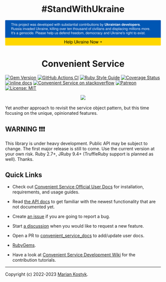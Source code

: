 <!-- stand_with_ukraine:start -->
<h1 align="center">
  #StandWithUkraine
</h1>

[![SWUbanner](https://raw.githubusercontent.com/vshymanskyy/StandWithUkraine/main/banner-direct.svg)](https://vshymanskyy.github.io/StandWithUkraine)
<!-- stand_with_ukraine:end -->

<!-- header:start -->
<!-- TODO: Remove html to display in YARD with commonmark -->
<h1 align="center">
  Convenient Service
</h1>
<!-- header:end -->

<!-- badges:start -->
[![Gem Version](https://badge.fury.io/rb/convenient_service.svg)](https://rubygems.org/gems/convenient_service) [![GitHub Actions CI](https://github.com/marian13/convenient_service/actions/workflows/ci.yml/badge.svg?branch=main)](https://github.com/marian13/convenient_service/actions/workflows/ci.yml) [![Ruby Style Guide](https://img.shields.io/badge/code_style-standard-brightgreen.svg)](https://github.com/testdouble/standard) [![Coverage Status](https://coveralls.io/repos/github/marian13/convenient_service/badge.svg)](https://coveralls.io/github/marian13/convenient_service?branch=main) [![inline docs](http://inch-ci.org/github/marian13/convenient_service.svg?branch=main)](http://inch-ci.org/github/marian13/convenient_service)
[![Convenient Service on stackoverflow](https://img.shields.io/badge/stackoverflow-community-orange.svg?logo=stackoverflow)](https://stackoverflow.com/tags/convenient-service)
[![Patreon](https://img.shields.io/badge/patreon-donate-orange.svg)](https://www.patreon.com/user?u=31435716&fan_landing=true)
[![License: MIT](https://img.shields.io/badge/license-MIT-yellow.svg)](https://opensource.org/licenses/MIT)
<!-- badges:end -->

<!-- logo:start -->
<!-- TODO: Remove html to display in YARD with commonmark -->
<p align="center">
  <img src="https://raw.githubusercontent.com/marian13/convenient_service/main/logo.png" width="300">
</p>
<!-- logo:end -->

<!-- general_description:start -->
Yet another approach to revisit the service object pattern, but this time focusing on the unique, opinionated features.
<!-- general_description:end -->

<!-- warning:start -->
## WARNING ❗❗❗

This library is under heavy development. Public API may be subject to change. The first major release is still to come. Use the current version at your own risk. Ruby 2.7+, JRuby 9.4+ (TruffleRuby support is planned as well). Thanks.
<!-- features:end -->
<!-- warning:end -->

<!-- links:start -->
## Quick Links

- Check out [Convenient Service Official User Docs](https://marian13.github.io/convenient_service_docs/) for installation, requirements, and usage guides.

- Read [the API docs](https://marian13.github.io/convenient_service) to get familiar with the newest functionality that are not documented yet.

- Create [an issue](https://github.com/marian13/convenient_service/issues) if you are going to report a bug.

- Start [a discussion](https://github.com/marian13/convenient_service/discussions) when you would like to request a new feature.

- Open a PR to [convenient_service_docs](https://github.com/marian13/convenient_service_docs) to add/update user docs.

- [RubyGems](https://rubygems.org/gems/convenient_service).

- Have a look at [Convenient Service Development Wiki](https://github.com/marian13/convenient_service/wiki) for the contribution tutorials.

<!-- links:end -->

---

<!-- author:start -->
Copyright (c) 2022-2023 [Marian Kostyk](http://mariankostyk.com).
<!-- author:end -->

